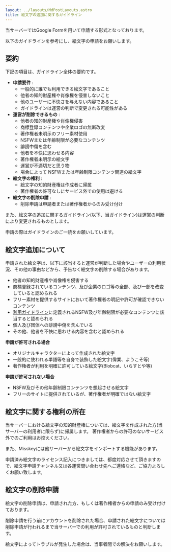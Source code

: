 ```yaml
---
layout: ../layouts/MdPostLayouts.astro
title: 絵文字の追加に関するガイドライン
---
```


当サーバーではGoogle Formを用いて申請する形式となっております。

以下のガイドラインを参考にし、絵文字の申請をお願いします。

## 要約
下記の項目は、ガイドライン全体の要約です。


- **申請要件** :
  - 一般的に誰でも利用できる絵文字であること
  - 他者の知的財産権や肖像権を侵害しないこと
  - 他のユーザーに不快さを与えない内容であること
  - ガイドラインは運営の判断で変更される可能性がある
- **運営が削除できるもの** :
  - 他者の知的財産権や肖像権侵害
  - 商標登録コンテンツや企業ロゴの無断改変
  - 著作権者未明示のフリー素材使用
  - NSFWまたは年齢制限が必要なコンテンツ
  - 誹謗中傷を含む
  - 他者を不快に思わせる内容
  - 著作権者未明示の絵文字
  - 運営が不適切だと思う物
  - 場合によって NSFWまたは年齢制限コンテンツ関連の絵文字
- **絵文字の権利** :
  - 絵文字の知的財産権は作成者に帰属
  - 著作権者の許可なしにサービス外での使用は避ける
- **絵文字の削除申請** :
  -  削除申請は申請者または著作権者からのみ受け付け


また、絵文字の追加に関するガイドライン(以下、当ガイドライン)は運営の判断により変更されるものとします。


申請の際はガイドラインのご一読をお願いしています。

## 絵文字追加について
申請された絵文字は、以下に該当すると運営が判断した場合やユーザーの利用状況、その他の事由などから、予告なく絵文字の削除する場合があります。

- 他者の知的財産権や肖像権を侵害する
- 商標登録されているコンテンツ、及び企業のロゴ等の全部、及び一部を改変していると認められる
- フリー素材を提供するサイトにおいて著作権者の明記や許可が確認できないコンテンツ
- [利用ガイドライン](guideline)に定義されるNSFW及び年齢制限が必要なコンテンツに該当すると認められる
- 個人及び団体への誹謗中傷を含んでいる
- その他、他者を不快に思わせる内容を含むと認められる

**申請が許可される場合**
- オリジナルキャラクターによって作成された絵文字
- 一般的に使われる単語等を自身で装飾した絵文字(偉業、ようこそ等)
- 著作権者が利用を明確に許可している絵文字(Blobcat、いらすとや等)

**申請が許可されない場合**
- NSFW及びその他年齢制限コンテンツを想起させる絵文字
- フリーのサイトに提供されているが、著作権者が明確ではない絵文字

## 絵文字に関する権利の所在
当サーバーにおける絵文字の知的財産権については、絵文字を作成された方(当サーバーの利用者に限らず)に帰属します。
著作権者からの許可のないサービス外でのご利用はお控えください。

また、Misskeyには他サーバーから絵文字をインポートする機能があります。

申請済み絵文字のライセンス記入につきましては、都度対応させて頂きますので、絵文字申請チャンネル又は各運営問い合わせ先へご連絡など、ご協力よろしくお願い致します。

## 絵文字の削除申請
絵文字の削除申請は、申請された方、もしくは著作権者からの申請のみ受け付けております。

削除申請を行う前にアカウントを削除された場合、申請された絵文字については削除申請が行われるまで当サーバーでの利用が許可されているものと判断します。

絵文字によってトラブルが発生した場合は、当事者間での解決をお願いします。